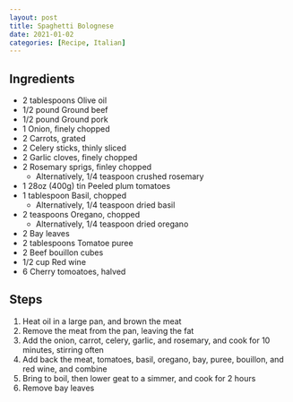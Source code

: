 ```yaml
---
layout: post
title: Spaghetti Bolognese
date: 2021-01-02
categories: [Recipe, Italian]
---
```


## Ingredients

* 2 tablespoons Olive oil
* 1/2 pound Ground beef
* 1/2 pound Ground pork
* 1 Onion, finely chopped
* 2 Carrots, grated
* 2 Celery sticks, thinly sliced
* 2 Garlic cloves, finely chopped
* 2 Rosemary sprigs, finley chopped
    * Alternatively, 1/4 teaspoon crushed rosemary
* 1 28oz (400g) tin Peeled plum tomatoes
* 1 tablespoon Basil, chopped
    * Alternatively, 1/4 teaspoon dried basil
* 2 teaspoons Oregano, chopped
    * Alternatively, 1/4 teaspoon dried oregano
* 2 Bay leaves
* 2 tablespoons Tomatoe puree
* 2 Beef bouillon cubes
* 1/2 cup Red wine
* 6 Cherry tomoatoes, halved

## Steps

1. Heat oil in a large pan, and brown the meat
1. Remove the meat from the pan, leaving the fat
1. Add the onion, carrot, celery, garlic, and rosemary, and cook for 10 minutes, stirring often
1. Add back the meat, tomatoes, basil, oregano, bay, puree, bouillon, and red wine, and combine
1. Bring to boil, then lower geat to a simmer, and cook for 2 hours
1. Remove bay leaves